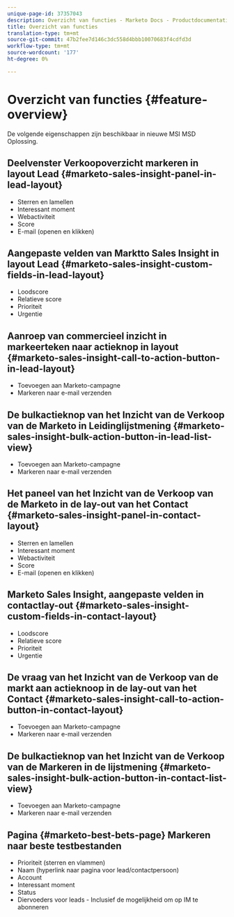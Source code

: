 ```yaml
---
unique-page-id: 37357043
description: Overzicht van functies - Marketo Docs - Productdocumentatie
title: Overzicht van functies
translation-type: tm+mt
source-git-commit: 47b2fee7d146c3dc558d4bbb10070683f4cdfd3d
workflow-type: tm+mt
source-wordcount: '177'
ht-degree: 0%

---
```



# Overzicht van functies {#feature-overview}

De volgende eigenschappen zijn beschikbaar in nieuwe MSI MSD Oplossing.

## Deelvenster Verkoopoverzicht markeren in layout Lead {#marketo-sales-insight-panel-in-lead-layout}

* Sterren en lamellen
* Interessant moment
* Webactiviteit
* Score
* E-mail (openen en klikken)

## Aangepaste velden van Marktto Sales Insight in layout Lead {#marketo-sales-insight-custom-fields-in-lead-layout}

* Loodscore
* Relatieve score
* Prioriteit
* Urgentie

## Aanroep van commercieel inzicht in markeerteken naar actieknop in layout {#marketo-sales-insight-call-to-action-button-in-lead-layout}

* Toevoegen aan Marketo-campagne
* Markeren naar e-mail verzenden

## De bulkactieknop van het Inzicht van de Verkoop van de Marketo in Leidinglijstmening {#marketo-sales-insight-bulk-action-button-in-lead-list-view}

* Toevoegen aan Marketo-campagne
* Markeren naar e-mail verzenden

## Het paneel van het Inzicht van de Verkoop van de Marketo in de lay-out van het Contact {#marketo-sales-insight-panel-in-contact-layout}

* Sterren en lamellen
* Interessant moment
* Webactiviteit
* Score
* E-mail (openen en klikken)

## Marketo Sales Insight, aangepaste velden in contactlay-out {#marketo-sales-insight-custom-fields-in-contact-layout}

* Loodscore
* Relatieve score
* Prioriteit
* Urgentie

## De vraag van het Inzicht van de Verkoop van de markt aan actieknoop in de lay-out van het Contact {#marketo-sales-insight-call-to-action-button-in-contact-layout}

* Toevoegen aan Marketo-campagne
* Markeren naar e-mail verzenden

## De bulkactieknop van het Inzicht van de Verkoop van de Markeren in de lijstmening {#marketo-sales-insight-bulk-action-button-in-contact-list-view}

* Toevoegen aan Marketo-campagne
* Markeren naar e-mail verzenden

## Pagina {#marketo-best-bets-page} Markeren naar beste testbestanden

* Prioriteit (sterren en vlammen)
* Naam (hyperlink naar pagina voor lead/contactpersoon)
* Account
* Interessant moment
* Status
* Diervoeders voor leads - Inclusief de mogelijkheid om op IM te abonneren

